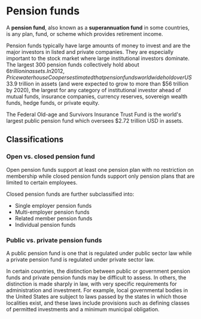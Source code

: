 # Pension funds

A **pension fund**, also known as a **superannuation fund** in some countries, is any plan, fund, or scheme which provides retirement income.

Pension funds typically have large amounts of money to invest and are the major investors in listed and private companies. They are especially important to the stock market where large institutional investors dominate. The largest 300 pension funds collectively hold about $6 trillion in assets. In 2012, PricewaterhouseCoopers estimated that pension funds worldwide hold over US$33.9 trillion in assets (and were expected to grow to more than $56 trillion by 2020), the largest for any category of institutional investor ahead of mutual funds, insurance companies, currency reserves, sovereign wealth funds, hedge funds, or private equity.

The Federal Old-age and Survivors Insurance Trust Fund is the world's largest public pension fund which oversees $2.72 trillion USD in assets.

## Classifications
### **Open vs. closed pension fund**
Open pension funds support at least one pension plan with no restriction on membership while closed pension funds support only pension plans that are limited to certain employees.

Closed pension funds are further subclassified into:
- Single employer pension funds
- Multi-employer pension funds
- Related member pension funds
- Individual pension funds

### **Public vs. private pension funds**
A public pension fund is one that is regulated under public sector law while a private pension fund is regulated under private sector law.

In certain countries, the distinction between public or government pension funds and private pension funds may be difficult to assess. In others, the distinction is made sharply in law, with very specific requirements for administration and investment. For example, local governmental bodies in the United States are subject to laws passed by the states in which those localities exist, and these laws include provisions such as defining classes of permitted investments and a minimum municipal obligation. 